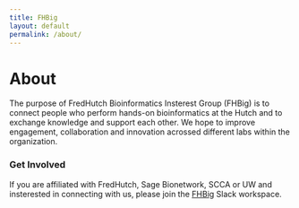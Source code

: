 ```yaml
---
title: FHBig
layout: default
permalink: /about/
---
```


# About
The purpose of FredHutch Bioinformatics Insterest Group (FHBig) is to
connect people who perform hands-on bioinformatics at the Hutch and
to exchange knowledge and support each other. We hope to improve
engagement, collaboration and innovation acrossed different labs
within the organization.  

### Get Involved
If you are affiliated with FredHutch, Sage Bionetwork, SCCA or UW and
insterested in connecting with us, please join the
[FHBig](https://fhbig.slack.com) Slack workspace.


